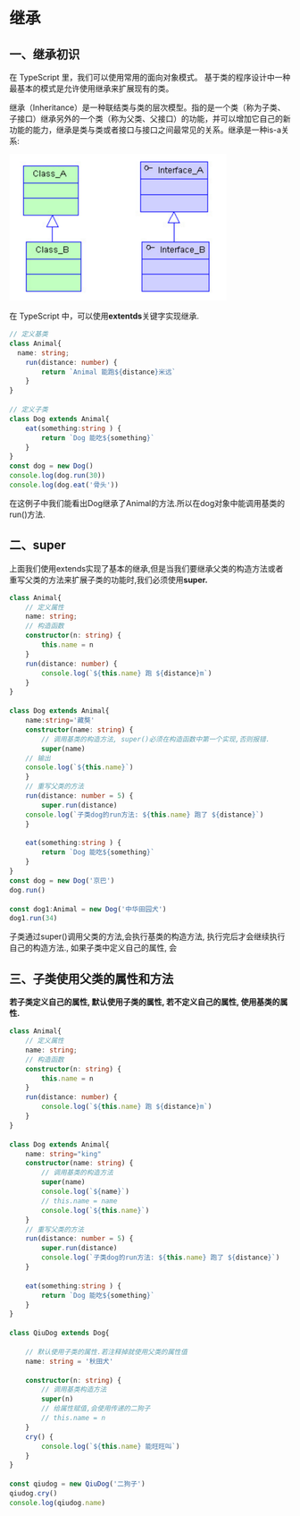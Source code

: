 # 继承

## 一、继承初识

在 TypeScript 里，我们可以使用常用的面向对象模式。 基于类的程序设计中一种最基本的模式是允许使用继承来扩展现有的类。

继承（Inheritance）是⼀种联结类与类的层次模型。指的是⼀个类（称为⼦类、⼦接⼝）继承另外的⼀个类（称为⽗类、⽗接⼝）的功能，并可以增加它⾃⼰的新功能的能⼒，继承是类与类或者接⼝与接⼝之间最常⻅的关系。继承是一种is-a关系:

<img src="../Introduction/imgs/9.png" alt="is-a" style="zoom:50%;" />



在 TypeScript 中，可以使用**extentds**关键字实现继承.

```typescript
// 定义基类
class Animal{
  name: string;
	run(distance: number) {
		return `Animal 能跑${distance}米远`
	}
}

// 定义子类
class Dog extends Animal{
	eat(something:string ) {
		return `Dog 能吃${something}`
	}
}
const dog = new Dog()
console.log(dog.run(30))
console.log(dog.eat('骨头'))
```

在这例子中我们能看出Dog继承了Animal的方法.所以在dog对象中能调用基类的run()方法.

## 二、super

上面我们使用extends实现了基本的继承,但是当我们要继承父类的构造方法或者重写父类的方法来扩展子类的功能时,我们必须使用**super.**

```typescript
class Animal{
	// 定义属性
	name: string;
	// 构造函数
	constructor(n: string) {
		this.name = n
	}
	run(distance: number) {
		console.log(`${this.name} 跑 ${distance}m`)
	}
}

class Dog extends Animal{
	name:string='藏獒'
	constructor(name: string) {
		// 调用基类的构造方法, super()必须在构造函数中第一个实现,否则报错.
		super(name)
    // 输出
    console.log(`${this.name}`)
	}
	// 重写父类的方法
	run(distance: number = 5) {
		super.run(distance)
    console.log(`子类dog的run方法: ${this.name} 跑了 ${distance}`)
	}

	eat(something:string ) {
		return `Dog 能吃${something}`
	}
}
const dog = new Dog('京巴')
dog.run()

const dog1:Animal = new Dog('中华田园犬')
dog1.run(34)
```

子类通过super()调用父类的方法,会执行基类的构造方法, 执行完后才会继续执行自己的构造方法., 如果子类中定义自己的属性, 会

## 三、子类使用父类的属性和方法

**若子类定义自己的属性, 默认使用子类的属性, 若不定义自己的属性, 使用基类的属性.**

```typescript
class Animal{
	// 定义属性
	name: string;
	// 构造函数
	constructor(n: string) {
		this.name = n
	}
	run(distance: number) {
		console.log(`${this.name} 跑 ${distance}m`)
	}
}

class Dog extends Animal{
	name: string="king"
	constructor(name: string) {
		// 调用基类的构造方法
		super(name)
		console.log(`${name}`)
		// this.name = name
		console.log(`${this.name}`)
	}
	// 重写父类的方法
	run(distance: number = 5) {
		super.run(distance)
		console.log(`子类dog的run方法: ${this.name} 跑了 ${distance}`)
	}

	eat(something:string ) {
		return `Dog 能吃${something}`
	}
}

class QiuDog extends Dog{

	// 默认使用子类的属性.若注释掉就使用父类的属性值
	name: string = '秋田犬'
	
	constructor(n: string) {
		// 调用基类构造方法
		super(n)
		// 给属性赋值,会使用传递的二狗子
		// this.name = n
	}
	cry() {
		console.log(`${this.name} 能旺旺叫`)
	}
}

const qiudog = new QiuDog('二狗子')
qiudog.cry()
console.log(qiudog.name)
```



